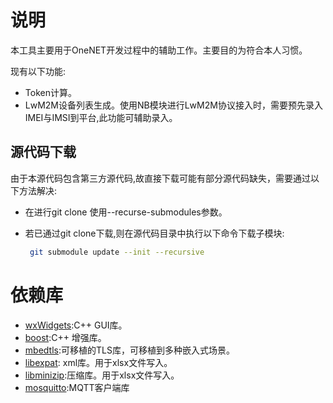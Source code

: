 # 说明

本工具主要用于OneNET开发过程中的辅助工作。主要目的为符合本人习惯。

现有以下功能:

- Token计算。
- LwM2M设备列表生成。使用NB模块进行LwM2M协议接入时，需要预先录入IMEI与IMSI到平台,此功能可辅助录入。

## 源代码下载

由于本源代码包含第三方源代码,故直接下载可能有部分源代码缺失，需要通过以下方法解决:

- 在进行git clone 使用--recurse-submodules参数。

- 若已通过git clone下载,则在源代码目录中执行以下命令下载子模块:

  ```bash
   git submodule update --init --recursive
  ```


# 依赖库

- [wxWidgets](https://github.com/wxWidgets/wxWidgets):C++ GUI库。
- [boost](https://www.boost.org/):C++ 增强库。
- [mbedtls](https://github.com/Mbed-TLS/mbedtls):可移植的TLS库，可移植到多种嵌入式场景。
- [libexpat](https://libexpat.github.io/): xml库。用于xlsx文件写入。
- [libminizip](http://www.zlib.net):压缩库。用于xlsx文件写入。
- [mosquitto](https://www.mosquitto.org/):MQTT客户端库

